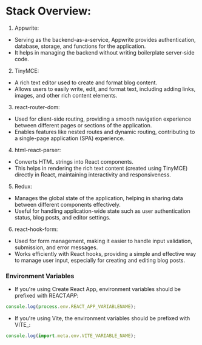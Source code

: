 # Stack Overview:

1. Appwrite:

- Serving as the backend-as-a-service, Appwrite provides authentication, database, storage, and functions for the application.
- It helps in managing the backend without writing boilerplate server-side code.

2. TinyMCE:

- A rich text editor used to create and format blog content.
- Allows users to easily write, edit, and format text, including adding links, images, and other rich content elements.

3. react-router-dom:

- Used for client-side routing, providing a smooth navigation experience between different pages or sections of the application.
- Enables features like nested routes and dynamic routing, contributing to a single-page application (SPA) experience.

4. html-react-parser:

- Converts HTML strings into React components.
- This helps in rendering the rich text content (created using TinyMCE) directly in React, maintaining interactivity and responsiveness.

5. Redux:

- Manages the global state of the application, helping in sharing data between different components effectively.
- Useful for handling application-wide state such as user authentication status, blog posts, and editor settings.

6. react-hook-form:

- Used for form management, making it easier to handle input validation, submission, and error messages.
- Works efficiently with React hooks, providing a simple and effective way to manage user input, especially for creating and editing blog posts.

### Environment Variables

- If you're using Create React App, environment variables should be prefixed with REACT*APP*:

```javascript
console.log(process.env.REACT_APP_VARIABLENAME);
```

- If you're using Vite, the environment variables should be prefixed with VITE\_:

```javascript
console.log(import.meta.env.VITE_VARIABLE_NAME);
```
